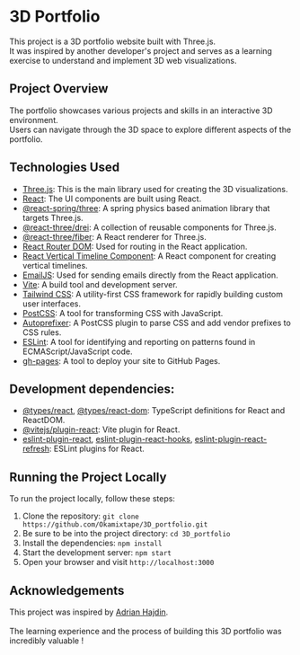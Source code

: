 # 3D Portfolio

This project is a 3D portfolio website built with Three.js. <br/>
It was inspired by another developer's project and serves as a learning exercise to understand and implement 3D web visualizations.

## Project Overview

The portfolio showcases various projects and skills in an interactive 3D environment. <br/>
Users can navigate through the 3D space to explore different aspects of the portfolio.

## Technologies Used

- [Three.js](https://threejs.org/): This is the main library used for creating the 3D visualizations.
- [React](https://reactjs.org/): The UI components are built using React.
- [@react-spring/three](https://www.react-spring.io/): A spring physics based animation library that targets Three.js.
- [@react-three/drei](https://github.com/pmndrs/drei): A collection of reusable components for Three.js.
- [@react-three/fiber](https://github.com/pmndrs/react-three-fiber): A React renderer for Three.js.
- [React Router DOM](https://reactrouter.com/): Used for routing in the React application.
- [React Vertical Timeline Component](https://stephane-monnot.github.io/react-vertical-timeline/): A React component for creating vertical timelines.
- [EmailJS](https://www.emailjs.com/): Used for sending emails directly from the React application.
- [Vite](https://vitejs.dev/): A build tool and development server.
- [Tailwind CSS](https://tailwindcss.com/): A utility-first CSS framework for rapidly building custom user interfaces.
- [PostCSS](https://postcss.org/): A tool for transforming CSS with JavaScript.
- [Autoprefixer](https://github.com/postcss/autoprefixer): A PostCSS plugin to parse CSS and add vendor prefixes to CSS rules.
- [ESLint](https://eslint.org/): A tool for identifying and reporting on patterns found in ECMAScript/JavaScript code.
- [gh-pages](https://github.com/tschaub/gh-pages): A tool to deploy your site to GitHub Pages.

## Development dependencies:

- [@types/react](https://www.npmjs.com/package/@types/react), [@types/react-dom](https://www.npmjs.com/package/@types/react-dom): TypeScript definitions for React and ReactDOM.
- [@vitejs/plugin-react](https://github.com/vitejs/vite/tree/main/packages/plugin-react): Vite plugin for React.
- [eslint-plugin-react](https://www.npmjs.com/package/eslint-plugin-react), [eslint-plugin-react-hooks](https://www.npmjs.com/package/eslint-plugin-react-hooks), [eslint-plugin-react-refresh](https://www.npmjs.com/package/eslint-plugin-react-refresh): ESLint plugins for React.

## Running the Project Locally

To run the project locally, follow these steps:

1. Clone the repository: `git clone https://github.com/Okamixtape/3D_portfolio.git`
2. Be sure to be into the project directory: `cd 3D_portfolio`
3. Install the dependencies: `npm install`
4. Start the development server: `npm start`
5. Open your browser and visit `http://localhost:3000`

## Acknowledgements

This project was inspired by [Adrian Hajdin](https://github.com/adrianhajdin/3D_portfolio). <br/>
<br/>
The learning experience and the process of building this 3D portfolio was incredibly valuable !